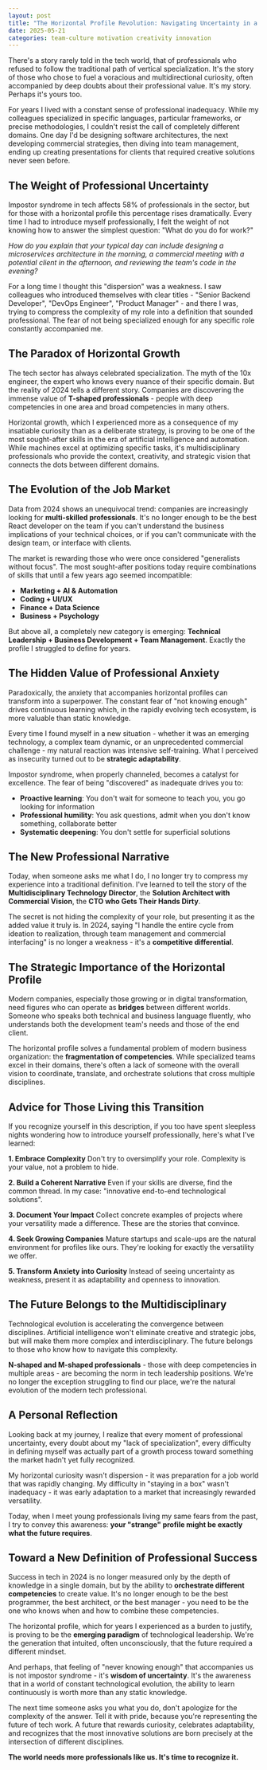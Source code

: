 ```yaml
---
layout: post
title: "The Horizontal Profile Revolution: Navigating Uncertainty in a Tech World that Rewards Versatility"
date: 2025-05-21
categories: team-culture motivation creativity innovation
---
```


There's a story rarely told in the tech world, that of professionals who refused to follow the traditional path of vertical specialization. It's the story of those who chose to fuel a voracious and multidirectional curiosity, often accompanied by deep doubts about their professional value. It's my story. Perhaps it's yours too.

For years I lived with a constant sense of professional inadequacy. While my colleagues specialized in specific languages, particular frameworks, or precise methodologies, I couldn't resist the call of completely different domains. One day I'd be designing software architectures, the next developing commercial strategies, then diving into team management, ending up creating presentations for clients that required creative solutions never seen before.

## The Weight of Professional Uncertainty

Impostor syndrome in tech affects 58% of professionals in the sector, but for those with a horizontal profile this percentage rises dramatically. Every time I had to introduce myself professionally, I felt the weight of not knowing how to answer the simplest question: "What do you do for work?"

*How do you explain that your typical day can include designing a microservices architecture in the morning, a commercial meeting with a potential client in the afternoon, and reviewing the team's code in the evening?*

For a long time I thought this "dispersion" was a weakness. I saw colleagues who introduced themselves with clear titles - "Senior Backend Developer", "DevOps Engineer", "Product Manager" - and there I was, trying to compress the complexity of my role into a definition that sounded professional. The fear of not being specialized enough for any specific role constantly accompanied me.

## The Paradox of Horizontal Growth

The tech sector has always celebrated specialization. The myth of the 10x engineer, the expert who knows every nuance of their specific domain. But the reality of 2024 tells a different story. Companies are discovering the immense value of **T-shaped professionals** - people with deep competencies in one area and broad competencies in many others.

Horizontal growth, which I experienced more as a consequence of my insatiable curiosity than as a deliberate strategy, is proving to be one of the most sought-after skills in the era of artificial intelligence and automation. While machines excel at optimizing specific tasks, it's multidisciplinary professionals who provide the context, creativity, and strategic vision that connects the dots between different domains.

## The Evolution of the Job Market

Data from 2024 shows an unequivocal trend: companies are increasingly looking for **multi-skilled professionals**. It's no longer enough to be the best React developer on the team if you can't understand the business implications of your technical choices, or if you can't communicate with the design team, or interface with clients.

The market is rewarding those who were once considered "generalists without focus". The most sought-after positions today require combinations of skills that until a few years ago seemed incompatible:

- **Marketing + AI & Automation**
- **Coding + UI/UX**
- **Finance + Data Science**
- **Business + Psychology**

But above all, a completely new category is emerging: **Technical Leadership + Business Development + Team Management**. Exactly the profile I struggled to define for years.

## The Hidden Value of Professional Anxiety

Paradoxically, the anxiety that accompanies horizontal profiles can transform into a superpower. The constant fear of "not knowing enough" drives continuous learning which, in the rapidly evolving tech ecosystem, is more valuable than static knowledge.

Every time I found myself in a new situation - whether it was an emerging technology, a complex team dynamic, or an unprecedented commercial challenge - my natural reaction was intensive self-training. What I perceived as insecurity turned out to be **strategic adaptability**.

Impostor syndrome, when properly channeled, becomes a catalyst for excellence. The fear of being "discovered" as inadequate drives you to:

- **Proactive learning**: You don't wait for someone to teach you, you go looking for information
- **Professional humility**: You ask questions, admit when you don't know something, collaborate better
- **Systematic deepening**: You don't settle for superficial solutions

## The New Professional Narrative

Today, when someone asks me what I do, I no longer try to compress my experience into a traditional definition. I've learned to tell the story of the **Multidisciplinary Technology Director**, the **Solution Architect with Commercial Vision**, the **CTO who Gets Their Hands Dirty**.

The secret is not hiding the complexity of your role, but presenting it as the added value it truly is. In 2024, saying "I handle the entire cycle from ideation to realization, through team management and commercial interfacing" is no longer a weakness - it's a **competitive differential**.

## The Strategic Importance of the Horizontal Profile

Modern companies, especially those growing or in digital transformation, need figures who can operate as **bridges** between different worlds. Someone who speaks both technical and business language fluently, who understands both the development team's needs and those of the end client.

The horizontal profile solves a fundamental problem of modern business organization: the **fragmentation of competencies**. While specialized teams excel in their domains, there's often a lack of someone with the overall vision to coordinate, translate, and orchestrate solutions that cross multiple disciplines.

## Advice for Those Living this Transition

If you recognize yourself in this description, if you too have spent sleepless nights wondering how to introduce yourself professionally, here's what I've learned:

**1. Embrace Complexity**
Don't try to oversimplify your role. Complexity is your value, not a problem to hide.

**2. Build a Coherent Narrative**
Even if your skills are diverse, find the common thread. In my case: "innovative end-to-end technological solutions".

**3. Document Your Impact**
Collect concrete examples of projects where your versatility made a difference. These are the stories that convince.

**4. Seek Growing Companies**
Mature startups and scale-ups are the natural environment for profiles like ours. They're looking for exactly the versatility we offer.

**5. Transform Anxiety into Curiosity**
Instead of seeing uncertainty as weakness, present it as adaptability and openness to innovation.

## The Future Belongs to the Multidisciplinary

Technological evolution is accelerating the convergence between disciplines. Artificial intelligence won't eliminate creative and strategic jobs, but will make them more complex and interdisciplinary. The future belongs to those who know how to navigate this complexity.

**N-shaped and M-shaped professionals** - those with deep competencies in multiple areas - are becoming the norm in tech leadership positions. We're no longer the exception struggling to find our place, we're the natural evolution of the modern tech professional.

## A Personal Reflection

Looking back at my journey, I realize that every moment of professional uncertainty, every doubt about my "lack of specialization", every difficulty in defining myself was actually part of a growth process toward something the market hadn't yet fully recognized.

My horizontal curiosity wasn't dispersion - it was preparation for a job world that was rapidly changing. My difficulty in "staying in a box" wasn't inadequacy - it was early adaptation to a market that increasingly rewarded versatility.

Today, when I meet young professionals living my same fears from the past, I try to convey this awareness: **your "strange" profile might be exactly what the future requires**.

## Toward a New Definition of Professional Success

Success in tech in 2024 is no longer measured only by the depth of knowledge in a single domain, but by the ability to **orchestrate different competencies** to create value. It's no longer enough to be the best programmer, the best architect, or the best manager - you need to be the one who knows when and how to combine these competencies.

The horizontal profile, which for years I experienced as a burden to justify, is proving to be the **emerging paradigm** of technological leadership. We're the generation that intuited, often unconsciously, that the future required a different mindset.

And perhaps, that feeling of "never knowing enough" that accompanies us is not impostor syndrome - it's **wisdom of uncertainty**. It's the awareness that in a world of constant technological evolution, the ability to learn continuously is worth more than any static knowledge.

The next time someone asks you what you do, don't apologize for the complexity of the answer. Tell it with pride, because you're representing the future of tech work. A future that rewards curiosity, celebrates adaptability, and recognizes that the most innovative solutions are born precisely at the intersection of different disciplines.

**The world needs more professionals like us. It's time to recognize it.**
